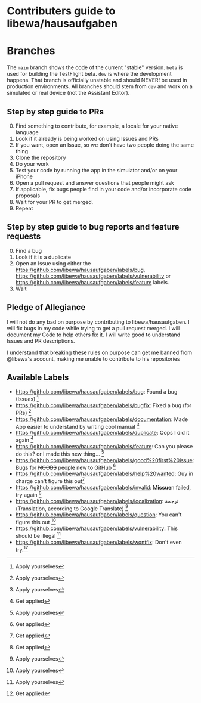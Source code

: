 # Contributers guide to libewa/hausaufgaben

# Branches
The `main` branch shows the code of the current "stable" version. `beta` is used for building the TestFlight beta. `dev` is where the development happens. That branch is officially unstable and should NEVER! be used in production environments. All branches should stem from `dev` and work on a simulated or real device (not the Assistant Editor).

## Step by step guide to PRs

0. Find something to contribute, for example, a locale for your native language
1. Look if it already is being worked on using Issues and PRs
2. If you want, open an Issue, so we don't have two people doing the same thing
3. Clone the repository
4. Do your work
5. Test your code by running the app in the simulator and/or on your iPhone
6. Open a pull request and answer questions that people might ask
7. If applicable, fix bugs people find in your code and/or incorporate code proposals
8. Wait for your PR to get merged.
9. Repeat

## Step by step guide to bug reports and feature requests

0. Find a bug
1. Look if it is a duplicate
2. Open an Issue using either the https://github.com/libewa/hausaufgaben/labels/bug, https://github.com/libewa/hausaufgaben/labels/vulnerability or https://github.com/libewa/hausaufgaben/labels/feature labels.
3. Wait

## Pledge of Allegiance

I will not do any bad on purpose by contributing to libewa/hausaufgaben. I will fix bugs in my code while trying to get a pull request merged. I will document my Code to help others fix it. I will write good to understand Issues and PR descriptions.

I understand that breaking these rules on purpose can get me banned from @libewa's account, making me unable to contribute to his repositories

## Available Labels

- https://github.com/libewa/hausaufgaben/labels/bug: Found a bug (Issues) [^1]
- https://github.com/libewa/hausaufgaben/labels/bugfix: Fixed a bug (for PRs) [^1]
- https://github.com/libewa/hausaufgaben/labels/documentation: Made App easier to understand by writing cool manual [^1]
- https://github.com/libewa/hausaufgaben/labels/duplicate: Oops I did it again [^2]
- https://github.com/libewa/hausaufgaben/labels/feature: Can you please do this? or I made this new thing... [^1]
- https://github.com/libewa/hausaufgaben/labels/good%20first%20issue: Bugs for <s>NOOBS</s> people new to GitHub [^2]
- https://github.com/libewa/hausaufgaben/labels/help%20wanted: Guy in charge can't figure this out[^2]
- https://github.com/libewa/hausaufgaben/labels/invalid: M**issue**n failed, try again [^2]
- https://github.com/libewa/hausaufgaben/labels/localization: ترجمة (Translation, according to Google Translate) [^1]
- https://github.com/libewa/hausaufgaben/labels/question: You can't figure this out [^1]
- https://github.com/libewa/hausaufgaben/labels/vulnerability: This should be illegal [^1]
- https://github.com/libewa/hausaufgaben/labels/wontfix: Don't even try.[^2]

[^1]: Apply yourselves
[^2]: Get applied
